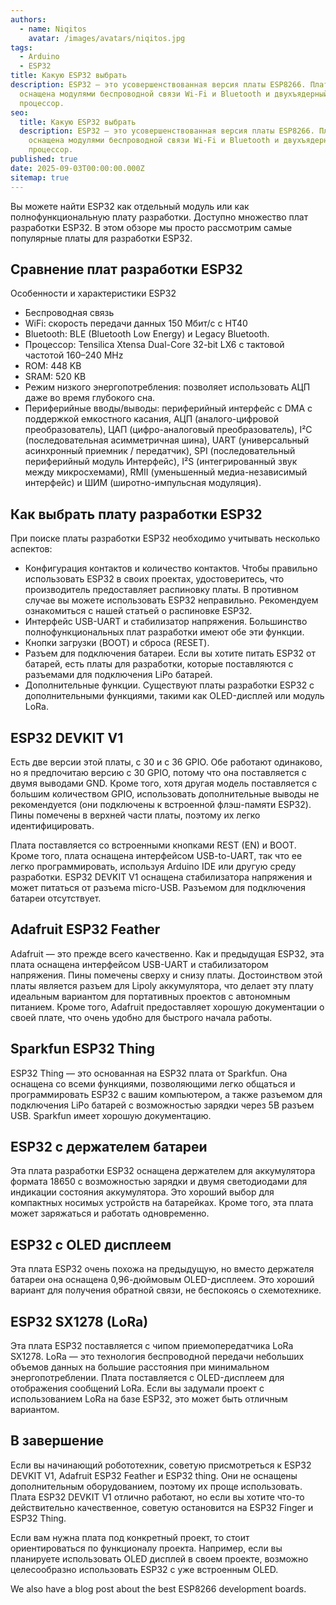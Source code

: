 ```yaml
---
authors:
  - name: Niqitos
    avatar: /images/avatars/niqitos.jpg
tags:
  - Arduino
  - ESP32
title: Какую ESP32 выбрать
description: ESP32 — это усовершенствованная версия платы ESP8266. Плата
  оснащена модулями беспроводной связи Wi-Fi и Bluetooth и двухъядерный
  процессор.
seo:
  title: Какую ESP32 выбрать
  description: ESP32 — это усовершенствованная версия платы ESP8266. Плата
    оснащена модулями беспроводной связи Wi-Fi и Bluetooth и двухъядерный
    процессор.
published: true
date: 2025-09-03T00:00:00.000Z
sitemap: true
---
```


Вы можете найти ESP32 как отдельный модуль или как полнофункциональную плату разработки. Доступно множество плат разработки ESP32. В этом обзоре мы просто рассмотрим самые популярные платы для разработки ESP32.

## Сравнение плат разработки ESP32

Особенности и характеристики ESP32

- Беспроводная связь
- WiFi: скорость передачи данных 150 Мбит/с с HT40
- Bluetooth: BLE (Bluetooth Low Energy) и Legacy Bluetooth.
- Процессор: Tensilica Xtensa Dual-Core 32-bit LX6 с тактовой частотой 160–240 MHz
- ROM: 448 KB
- SRAM: 520 KB
- Режим низкого энергопотребления: позволяет использовать АЦП даже во время глубокого сна.
- Периферийные вводы/выводы: периферийный интерфейс с DMA с поддержкой емкостного касания, АЦП (аналого-цифровой преобразователь), ЦАП (цифро-аналоговый преобразователь), I²C (последовательная асимметричная шина), UART (универсальный асинхронный приемник / передатчик), SPI (последовательный периферийный модуль Интерфейс), I²S (интегрированный звук между микросхемами), RMII (уменьшенный медиа-независимый интерфейс) и ШИМ (широтно-импульсная модуляция).

## Как выбрать плату разработки ESP32

При поиске платы разработки ESP32 необходимо учитывать несколько аспектов:

- Конфигурация контактов и количество контактов. Чтобы правильно использовать ESP32 в своих проектах, удостоверитесь, что производитель предоставляет распиновку платы. В противном случае вы можете использовать ESP32 неправильно. Рекомендуем ознакомиться с нашей статьей о распиновке ESP32.
- Интерфейс USB-UART и стабилизатор напряжения. Большинство полнофункциональных плат разработки имеют обе эти функции.
- Кнопки загрузки (BOOT) и сброса (RESET).
- Разъем для подключения батареи. Если вы хотите питать ESP32 от батарей, есть платы для разработки, которые поставляются с разъемами для подключения LiPo батарей.
- Дополнительные функции. Существуют платы разработки ESP32 с дополнительными функциями, такими как OLED-дисплей или модуль LoRa.

## ESP32 DEVKIT V1

Есть две версии этой платы, с 30 и с 36 GPIO. Обе работают одинаково, но я предпочитаю версию с 30 GPIO, потому что она поставляется с двумя выводами GND. Кроме того, хотя другая модель поставляется с большим количеством GPIO, использовать дополнительные выводы не рекомендуется (они подключены к встроенной флэш-памяти ESP32). Пины помечены в верхней части платы, поэтому их легко идентифицировать.

Плата поставляется со встроенными кнопками REST (EN) и BOOT. Кроме того, плата оснащена интерфейсом USB-to-UART, так что ее легко программировать, используя Arduino IDE или другую среду разработки.
ESP32 DEVKIT V1 оснащена стабилизатора напряжения и может питаться от разъема micro-USB. Разъемом для подключения батареи отсутствует.

## Adafruit ESP32 Feather

Adafruit — это прежде всего качественно. Как и предыдущая ESP32, эта плата оснащена интерфейсом USB-UART и стабилизатором напряжения. Пины помечены сверху и снизу платы. Достоинством этой платы является разъем для Lipoly аккумулятора, что делает эту плату идеальным вариантом для портативных проектов с автономным питанием. Кроме того, Adafruit предоставляет хорошую документации о своей плате, что очень удобно для быстрого начала работы.

## Sparkfun ESP32 Thing

ESP32 Thing — это основанная на ESP32 плата от Sparkfun. Она оснащена со всеми функциями, позволяющими легко общаться и программировать ESP32 с вашим компьютером, а также разъемом для подключения LiPo батарей с возможностью зарядки через 5В разъем USB. Sparkfun имеет хорошую документацию.

## ESP32 с держателем батареи

Эта плата разработки ESP32 оснащена держателем для аккумулятора формата 18650 с возможностью зарядки и двумя светодиодами для индикации состояния аккумулятора. Это хороший выбор для компактных носимых устройств на батарейках. Кроме того, эта плата может заряжаться и работать одновременно.

## ESP32 с OLED дисплеем

Эта плата ESP32 очень похожа на предыдущую, но вместо держателя батареи она оснащена 0,96-дюймовым OLED-дисплеем. Это хороший вариант для получения обратной связи, не беспокоясь о схемотехнике.

## ESP32 SX1278 (LoRa)

Эта плата ESP32 поставляется с чипом приемопередатчика LoRa SX1278. LoRa — это технология беспроводной передачи небольших объемов данных на большие расстояния при минимальном энергопотреблении. Плата поставляется с OLED-дисплеем для отображения сообщений LoRa. Если вы задумали проект с использованием LoRa на базе ESP32, это может быть отличным вариантом.

## В завершение

Если вы начинающий робототехник, советую присмотреться к ESP32 DEVKIT V1, Adafruit ESP32 Feather и ESP32 thing. Они не оснащены дополнительным оборудованием, поэтому их проще использовать. Плата ESP32 DEVKIT V1 отлично работают, но если вы хотите что-то действительно качественное, советую остановится на ESP32 Finger и ESP32 Thing.

Если вам нужна плата под конкретный проект, то стоит ориентироваться по функционалу проекта. Например, если вы планируете использовать OLED дисплей в своем проекте, возможно целесообразно использовать ESP32 с уже встроенным OLED.

We also have a blog post about the best ESP8266 development boards.
